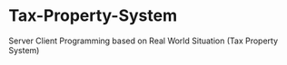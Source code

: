# Tax-Property-System
Server Client Programming based on Real World Situation (Tax Property System)
